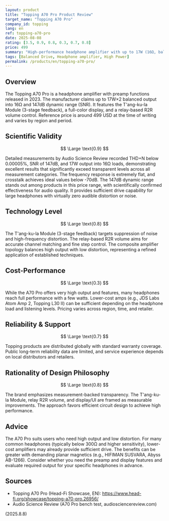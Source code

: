 ```yaml
---
layout: product
title: "Topping A70 Pro Product Review"
target_name: "Topping A70 Pro"
company_id: topping
lang: en
ref: topping-a70-pro
date: 2025-08-08
rating: [3.5, 0.9, 0.8, 0.3, 0.7, 0.8]
price: 499
summary: "High-performance headphone amplifier with up to 17W (16Ω, balanced), but value depends on load requirements; may be overkill for typical use"
tags: [Balanced Drive, Headphone amplifier, High Power]
permalink: /products/en/topping-a70-pro/
---
```

## Overview

The Topping A70 Pro is a headphone amplifier with preamp functions released in 2023. The manufacturer claims up to 17W×2 balanced output into 16Ω and 147dB dynamic range (SNR). It features the T'ang-ku-la Module (3-stage feedback), a full-color display, and a relay-based R2R volume control. Reference price is around 499 USD at the time of writing and varies by region and period.

## Scientific Validity

$$ \Large \text{0.9} $$

Detailed measurements by Audio Science Review recorded THD+N below 0.00005%, SNR of 147dB, and 17W output into 16Ω loads, demonstrating excellent results that significantly exceed transparent levels across all measurement categories. The frequency response is extremely flat, and crosstalk achieves ideal values below -70dB. The 147dB dynamic range stands out among products in this price range, with scientifically confirmed effectiveness for audio quality. It provides sufficient drive capability for large headphones with virtually zero audible distortion or noise.

## Technology Level

$$ \Large \text{0.8} $$

The T'ang-ku-la Module (3-stage feedback) targets suppression of noise and high-frequency distortion. The relay-based R2R volume aims for accurate channel matching and fine step control. The composite amplifier topology balances high output with low distortion, representing a refined application of established techniques.

## Cost-Performance

$$ \Large \text{0.3} $$

While the A70 Pro offers very high output and features, many headphones reach full performance with a few watts. Lower-cost amps (e.g., JDS Labs Atom Amp 2, Topping L30 II) can be sufficient depending on the headphone load and listening levels. Pricing varies across region, time, and retailer.

## Reliability & Support

$$ \Large \text{0.7} $$

Topping products are distributed globally with standard warranty coverage. Public long-term reliability data are limited, and service experience depends on local distributors and retailers.

## Rationality of Design Philosophy

$$ \Large \text{0.8} $$

The brand emphasizes measurement-backed transparency. The T'ang-ku-la Module, relay R2R volume, and display/UI are framed as measurable improvements. The approach favors efficient circuit design to achieve high performance.

## Advice

The A70 Pro suits users who need high output and low distortion. For many common headphones (typically below 300Ω and higher sensitivity), lower-cost amplifiers may already provide sufficient drive. The benefits can be greater with demanding planar magnetics (e.g., HIFIMAN SUSVARA, Abyss AB-1266). Consider whether you need the preamp and display features and evaluate required output for your specific headphones in advance.

## Sources

- Topping A70 Pro (Head-Fi Showcase, EN): https://www.head-fi.org/showcase/topping-a70-pro.26956/
- Audio Science Review (A70 Pro bench test, audiosciencereview.com)

(2025.8.8)